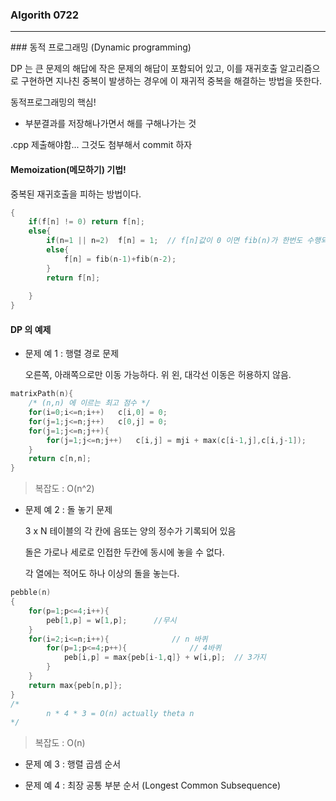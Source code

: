 ### Algorith 0722

<hr>
### 동적 프로그래밍 (Dynamic programming)

DP 는 큰 문제의 해답에 작은 문제의 해답이 포함되어 있고, 이를 재귀호출 알고리즘으로 구현하면 지나친 중복이 발생하는 경우에 이 재귀적 중복을 해결하는 방법을 뜻한다. 

동적프로그래밍의 핵심!

- 부분결과를 저장해나가면서 해를 구해나가는 것


.cpp 제출해야함... 그것도 첨부해서 commit 하자



#### Memoization(메모하기) 기법!

중복된 재귀호출을 피하는 방법이다.

~~~c
{
 	if(f[n] != 0) return f[n];
    else{
        if(n=1 || n=2)	f[n] = 1;  // f[n]값이 0 이면 fib(n)가 한번도 수행되지 않음을 의미
        else{
			f[n] = fib(n-1)+fib(n-2);
        }
        return f[n];
        
    }
}
~~~



#### DP 의 예제

- 문제 예 1 : 행렬 경로 문제

  오른쪽, 아래쪽으로만 이동 가능하다. 위 왼, 대각선 이동은 허용하지 않음. 

~~~c
matrixPath(n){
    /* (n,n) 에 이르는 최고 점수 */
	for(i=0;i<=n;i++)	c[i,0] = 0;
	for(j=1;j<=n;j++)	c[0,j] = 0;
    for(j=1;j<=n;j++){
		for(j=1;j<=n;j++)	c[i,j] = mji + max(c[i-1,j],c[i,j-1]);
    }
    return c[n,n];
}
~~~

> 복잡도 : O(n^2)



- 문제 예 2 : 돌 놓기 문제

  3 x N 테이블의 각 칸에 음또는 양의 정수가 기록되어 있음

  돌은 가로나 세로로 인접한 두칸에 동시에 놓을 수 없다.

  각 열에는 적어도 하나 이상의 돌을 놓는다. 

~~~c
pebble(n)
{
	for(p=1;p<=4;i++){
		peb[1,p] = w[1,p];		//무시
    }
    for(i=2;i<=n;i++){				// n 바퀴
		for(p=1;p<=4;p++){				// 4바퀴
			peb[i,p] = max{peb[i-1,q]} + w[i,p];  // 3가지
        }
    }
    return max{peb[n,p]};
}
/*
		n * 4 * 3 = O(n) actually theta n
*/
~~~

> 복잡도 : O(n)



- 문제 예 3 : 행렬 곱셈 순서



- 문제 예 4 : 최장 공통 부분 순서 (Longest Common Subsequence)





